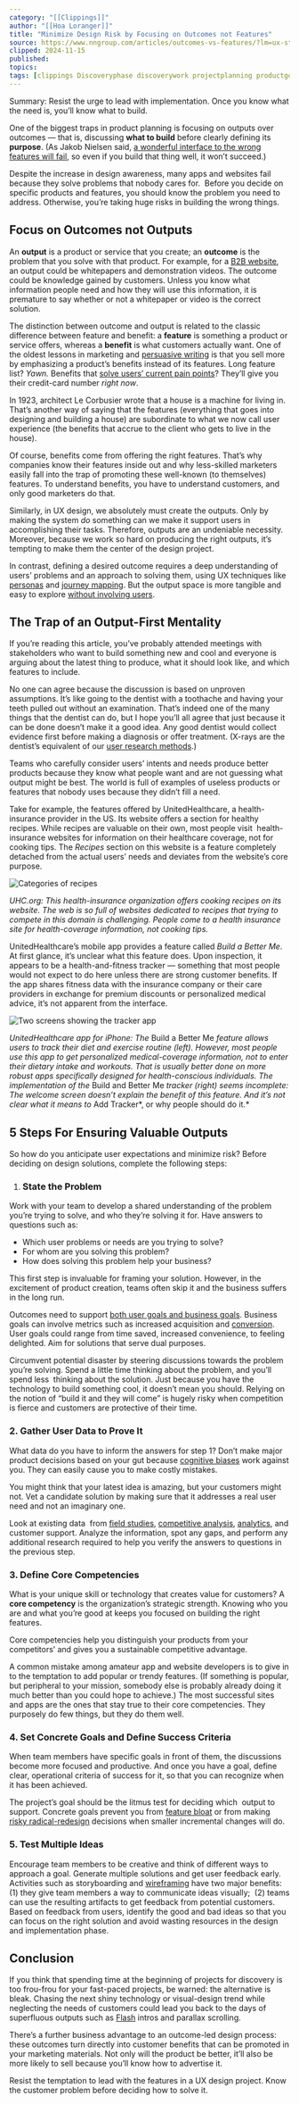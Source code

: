 ```yaml
---
category: "[[Clippings]]"
author: "[[Hoa Loranger]]"
title: "Minimize Design Risk by Focusing on Outcomes not Features"
source: https://www.nngroup.com/articles/outcomes-vs-features/?lm=ux-strategy&pt=article
clipped: 2024-11-15
published: 
topics: 
tags: [clippings Discoveryphase discoverywork projectplanning productgoals requirements functionalrequirements definerequirements projectgoals]
---
```


Summary: Resist the urge to lead with implementation. Once you know what the need is, you’ll know what to build.

One of the biggest traps in product planning is focusing on outputs over outcomes — that is, discussing **what to build** before clearly defining its **purpose**. (As Jakob Nielsen said, [a wonderful interface to the wrong features will fail](https://www.nngroup.com/articles/the-myth-of-the-genius-designer/), so even if you build that thing well, it won’t succeed.)

Despite the increase in design awareness, many apps and websites fail because they solve problems that nobody cares for.  Before you decide on specific products and features, you should know the problem you need to address. Otherwise, you’re taking huge risks in building the wrong things.

## **Focus on Outcomes not Outputs**

An **output** is a product or service that you create; an **outcome** is the problem that you solve with that product. For example, for a [B2B website](https://www.nngroup.com/articles/b2b-vs-b2c/), an output could be whitepapers and demonstration videos. The outcome could be knowledge gained by customers. Unless you know what information people need and how they will use this information, it is premature to say whether or not a whitepaper or video is the correct solution.

The distinction between outcome and output is related to the classic difference between feature and benefit: a **feature** is something a product or service offers, whereas a **benefit** is what customers actually want. One of the oldest lessons in marketing and [persuasive writing](https://www.nngroup.com/articles/user-centric-language/) is that you sell more by emphasizing a product’s benefits instead of its features. Long feature list? *Yawn.* Benefits that [solve users’ current pain points](https://www.nngroup.com/courses/generating-big-ideas/)? They’ll give you their credit-card number *right now*.

In 1923, architect Le Corbusier wrote that a house is a machine for living in. That’s another way of saying that the features (everything that goes into designing and building a house) are subordinate to what we now call user experience (the benefits that accrue to the client who gets to live in the house).

Of course, benefits come from offering the right features. That’s why companies know their features inside out and why less-skilled marketers easily fall into the trap of promoting these well-known (to themselves) features. To understand benefits, you have to understand customers, and only good marketers do that.

Similarly, in UX design, we absolutely must create the outputs. Only by making the system *do* something can we make it support users in accomplishing their tasks. Therefore, outputs are an undeniable necessity. Moreover, because we work so hard on producing the right outputs, it’s tempting to make them the center of the design project.

In contrast, defining a desired outcome requires a deep understanding of users’ problems and an approach to solving them, using UX techniques like [personas](https://www.nngroup.com/courses/personas/) and [journey mapping](https://www.nngroup.com/courses/journey-mapping/). But the output space is more tangible and easy to explore [without involving users](https://www.nngroup.com/articles/ux-without-user-research/).

## **The Trap of an Output-First Mentality**

If you’re reading this article, you’ve probably attended meetings with stakeholders who want to build something new and cool and everyone is arguing about the latest thing to produce, what it should look like, and which features to include.

No one can agree because the discussion is based on unproven assumptions. It’s like going to the dentist with a toothache and having your teeth pulled out without an examination. That’s indeed one of the many things that the dentist can do, but I hope you’ll all agree that just because it can be done doesn’t make it a good idea. Any good dentist would collect evidence first before making a diagnosis or offer treatment. (X-rays are the dentist’s equivalent of our [user research methods](https://www.nngroup.com/articles/which-ux-research-methods/).)

Teams who carefully consider users’ intents and needs produce better products because they know what people want and are not guessing what output might be best. The world is full of examples of useless products or features that nobody uses because they didn’t fill a need.

Take for example, the features offered by UnitedHealthcare, a health-insurance provider in the US. Its website offers a section for healthy recipes. While recipes are valuable on their own, most people visit  health-insurance websites for information on their healthcare coverage, not for cooking tips. The *Recipes* section on this website is a feature completely detached from the actual users’ needs and deviates from the website’s core purpose.

![Categories of recipes](https://media.nngroup.com/media/editor/2016/07/13/uhc-recipes.png)

*UHC.org: This health-insurance organization offers cooking recipes on its website. The web is so full of websites dedicated to recipes that trying to compete in this domain is challenging. People come to a health insurance site for health-coverage information, not cooking tips.*

UnitedHealthcare’s mobile app provides a feature called *Build a Better Me*. At first glance, it’s unclear what this feature does. Upon inspection, it appears to be a health-and-fitness tracker — something that most people would not expect to do here unless there are strong customer benefits. If the app shares fitness data with the insurance company or their care providers in exchange for premium discounts or personalized medical advice, it’s not apparent from the interface.

![Two screens showing the tracker app](https://media.nngroup.com/media/editor/2016/07/13/uhcbuildabettermesmall.png)

*UnitedHealthcare app for iPhone: The* Build a Better Me *feature allows users to track their diet and exercise routine (left). However, most people use this app to get personalized medical-coverage information, not to enter their dietary intake and workouts. That is usually better done on more robust apps specifically designed for health-conscious individuals. The implementation of the* Build and Better Me *tracker (right) seems incomplete: The welcome screen doesn’t explain the benefit of this feature. And it’s not clear what it means to* Add Tracker*, or why people should do it.*

## **5 Steps For Ensuring Valuable Outputs**

So how do you anticipate user expectations and minimize risk? Before deciding on design solutions, complete the following steps:

1.  ### State the Problem
    

Work with your team to develop a shared understanding of the problem you’re trying to solve, and who they’re solving it for. Have answers to questions such as:

-   Which user problems or needs are you trying to solve?
-   For whom are you solving this problem?
-   How does solving this problem help your business?

This first step is invaluable for framing your solution. However, in the excitement of product creation, teams often skip it and the business suffers in the long run.

Outcomes need to support [both user goals and business goals](https://www.nngroup.com/articles/user-exposure-goals/). Business goals can involve metrics such as increased acquisition and [conversion](https://www.nngroup.com/articles/conversion-rates/). User goals could range from time saved, increased convenience, to feeling delighted. Aim for solutions that serve dual purposes.

Circumvent potential disaster by steering discussions towards the problem you’re solving. Spend a little time thinking about the problem, and you’ll spend less  thinking about the solution. Just because you have the technology to build something cool, it doesn’t mean you should. Relying on the notion of “build it and they will come” is hugely risky when competition is fierce and customers are protective of their time.

### 2\. Gather User Data to Prove It

What data do you have to inform the answers for step 1? Don’t make major product decisions based on your gut because [cognitive biases](https://www.nngroup.com/courses/human-mind/) work against you. They can easily cause you to make costly mistakes.

You might think that your latest idea is amazing, but your customers might not. Vet a candidate solution by making sure that it addresses a real user need and not an imaginary one.

Look at existing data  from [field studies](https://www.nngroup.com/articles/field-studies-done-right-fast-and-observational/), [competitive analysis](https://www.nngroup.com/articles/competitive-usability-evaluations/), [analytics](https://www.nngroup.com/articles/analytics-user-experience/), and customer support. Analyze the information, spot any gaps, and perform any additional research required to help you verify the answers to questions in the previous step.

### 3\. Define Core Competencies

What is your unique skill or technology that creates value for customers? A **core competency** is the organization’s strategic strength. Knowing who you are and what you’re good at keeps you focused on building the right features.

Core competencies help you distinguish your products from your competitors’ and gives you a sustainable competitive advantage.

A common mistake among amateur app and website developers is to give in to the temptation to add popular or trendy features. (If something is popular, but peripheral to your mission, somebody else is probably already doing it much better than you could hope to achieve.) The most successful sites and apps are the ones that stay true to their core competencies. They purposely do few things, but they do them well.

### 4\. Set Concrete Goals and Define Success Criteria

When team members have specific goals in front of them, the discussions become more focused and productive. And once you have a goal, define clear, operational criteria of success for it, so that you can recognize when it has been achieved.

The project’s goal should be the litmus test for deciding which  output to support. Concrete goals prevent you from [feature bloat](https://www.nngroup.com/articles/simplicity-vs-choice/) or from making [risky radical-redesign](https://www.nngroup.com/articles/radical-incremental-redesign/) decisions when smaller incremental changes will do.

### 5\. Test Multiple Ideas

Encourage team members to be creative and think of different ways to approach a goal. Generate multiple solutions and get user feedback early. Activities such as storyboarding and [wireframing](https://www.nngroup.com/articles/paper-prototyping/) have two major benefits: (1) they give team members a way to communicate ideas visually;  (2) teams can use the resulting artifacts to get feedback from potential customers. Based on feedback from users, identify the good and bad ideas so that you can focus on the right solution and avoid wasting resources in the design and implementation phase.

## **Conclusion**

If you think that spending time at the beginning of projects for discovery is too frou-frou for your fast-paced projects, be warned: the alternative is bleak. Chasing the next shiny technology or visual-design trend while neglecting the needs of customers could lead you back to the days of superfluous outputs such as [Flash](https://www.nngroup.com/articles/flash-99-percent-bad/) intros and parallax scrolling. 

There’s a further business advantage to an outcome-led design process: these outcomes turn directly into customer benefits that can be promoted in your marketing materials. Not only will the product be better, it’ll also be more likely to sell because you’ll know how to advertise it.

Resist the temptation to lead with the features in a UX design project. Know the customer problem before deciding how to solve it.